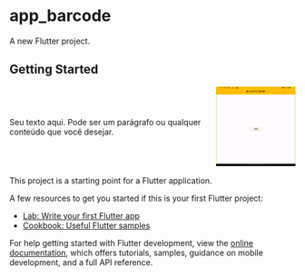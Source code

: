 # app_barcode

A new Flutter project.

## Getting Started
<div style="display: grid; grid-template-columns: 1fr 140px; gap: 20px; align-items: center;">
    <div>
        Seu texto aqui. Pode ser um parágrafo ou qualquer conteúdo que você desejar.
    </div>
    <div style="text-align: right;">
        <img src="templant/Screenshot_1691542766.png" alt="Texto alternativo da imagem" width="140" height="140">
    </div>
</div>




This project is a starting point for a Flutter application.

A few resources to get you started if this is your first Flutter project:

- [Lab: Write your first Flutter app](https://docs.flutter.dev/get-started/codelab)
- [Cookbook: Useful Flutter samples](https://docs.flutter.dev/cookbook)

For help getting started with Flutter development, view the
[online documentation](https://docs.flutter.dev/), which offers tutorials,
samples, guidance on mobile development, and a full API reference.
